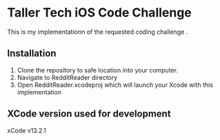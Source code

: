 # Taller Tech iOS Code Challenge
This is my implementationn of the requested coding challenge .

## Installation
1. Clone the repository to safe location into your computer.
2. Navigate to RedditReader directory
3. Open RedditReader.xcodeproj which will launch your Xcode with this implementation

## XCode version used for development
xCode v13.2.1